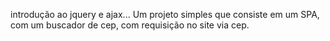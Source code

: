 introdução ao jquery e ajax...
Um projeto simples que consiste em um SPA, com um buscador de cep, com requisição no site via cep.